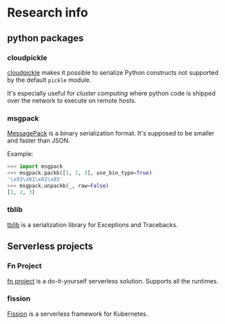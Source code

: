 # Research info

## python packages

### cloudpickle

[cloudpickle](https://pypi.org/project/cloudpickle/) makes it possible to serialize Python constructs not
supported by the default `pickle` module.

It's especially useful for *cluster computing* where python code is shipped over the network to execute on
remote hosts.

### msgpack

[MessagePack](https://pypi.org/project/msgpack/) is a binary serialization format. It's supposed to be smaller
and faster than JSON.

Example:

```python
>>> import msgpack
>>> msgpack.packb([1, 2, 3], use_bin_type=True)
'\x93\x01\x02\x03'
>>> msgpack.unpackb(_, raw=False)
[1, 2, 3]
```

### tblib

[tblib](https://pypi.org/project/tblib/) is a serialization library for Exceptions and Tracebacks.

## Serverless projects

### Fn Project

[fn project](https://fnproject.io) is a do-it-yourself serverless solution. Supports all the runtimes.

### fission

[Fission](https://github.com/fission/fission) is a serverless framework for Kubernetes.
